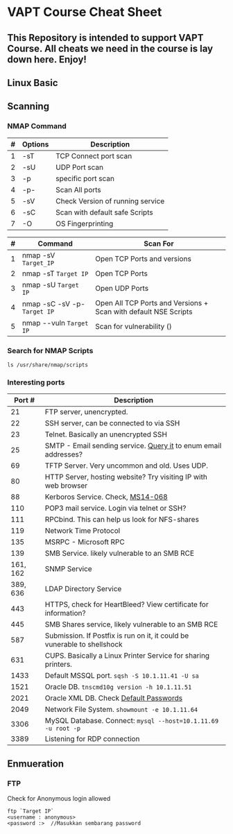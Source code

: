 # VAPT Course Cheat Sheet
This Repository is intended to support VAPT Course. All cheats we need in the course is lay down here. Enjoy!
-----------

## Linux Basic





## Scanning
### NMAP Command
| # | Options |Description |
| --- | --- | --- |
|1| -sT | TCP Connect port scan|
|2| -sU | UDP Port scan |
|3| -p  | specific port scan|
|4| -p- | Scan All ports|
|5| -sV | Check Version of running service |
|6| -sC | Scan with default safe Scripts |
|7| -O | OS Fingerprinting |

| # | Command | Scan For |
| --- | --- | --- |
|1| nmap -sV `Target_IP` | Open TCP Ports and versions |
|2| nmap -sT `Target IP` | Open TCP Ports |
|3| nmap -sU `Target IP` | Open UDP Ports |
|4| nmap -sC -sV -p- `Target IP` | Open All TCP Ports and Versions + Scan with default NSE Scripts |
|5| nmap --vuln `Target IP` | Scan for vulnerability () |

### Search for NMAP Scripts
```
ls /usr/share/nmap/scripts
```

### Interesting ports
| Port # | Description |
| --- | --- |
| 21 | FTP server, unencrypted. |
| 22 | SSH server, can be connected to via SSH |
| 23 | Telnet. Basically an unencrypted SSH |
| 25 | SMTP - Email sending service. [Query it](#SMTP-Email-Enumeration) to enum email addresses? |
| 69 | TFTP Server.  Very uncommon and old. Uses UDP. |
| 80 | HTTP Server, hosting website? Try visiting IP with web browser |
| 88 | Kerboros Service.  Check, [MS14-068](https://labs.f-secure.com/archive/digging-into-ms14-068-exploitation-and-defence/) |
| 110 | POP3 mail service.  Login via telnet or SSH? |
| 111 | RPCbind. This can help us look for NFS-shares |
| 119 | Network Time Protocol |
| 135 | MSRPC - Microsoft RPC |
| 139 | SMB Service. likely vulnerable to an SMB RCE |
| 161, 162 | SNMP Service |
| 389, 636 | LDAP Directory Service |
| 443 | HTTPS, check for HeartBleed? View certificate for information? |
| 445 | SMB Shares service, likely vulnerable to an SMB RCE |
| 587 | Submission.  If Postfix is run on it, it could be vunerable to shellshock |
| 631 | CUPS. Basically a Linux Printer Service for sharing printers. |
| 1433 | Default MSSQL port.  `sqsh -S 10.1.11.41 -U sa` |
| 1521 | Oracle DB. `tnscmd10g version -h 10.1.11.51` |
| 2021 | Oracle XML DB.  Check [Default Passwords](https://docs.oracle.com/cd/B10501_01/win.920/a95490/username.htm) |
| 2049 | Network File System. `showmount -e 10.1.11.64` |
| 3306 | MySQL Database.  Connect: `mysql --host=10.1.11.69 -u root -p`|
| 3389 | Listening for RDP connection |

## Enmueration
### FTP
Check for Anonymous login allowed
```
ftp `Target IP`
<username : anonymous>
<password :>  //Masukkan sembarang password
```

